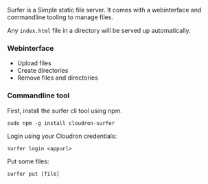 Surfer is a Simple static file server. It comes with a webinterface and commandline tooling to manage files.

Any `index.html` file in a directory will be served up automatically.

### Webinterface

 * Upload files
 * Create directories
 * Remove files and directories

### Commandline tool

First, install the surfer cli tool using npm.

    sudo npm -g install cloudron-surfer


Login using your Cloudron credentials:

    surfer login <appurl>


Put some files:

    surfer put [file]
